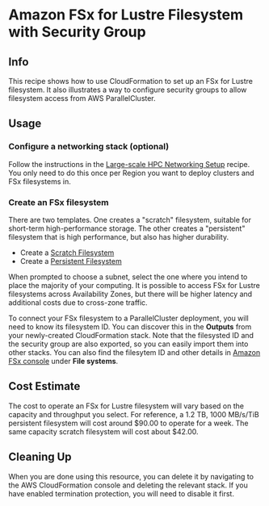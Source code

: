 # Amazon FSx for Lustre Filesystem with Security Group

## Info

This recipe shows how to use CloudFormation to set up an FSx for Lustre filesystem. It also illustrates a way to configure security groups to allow filesystem access from AWS ParallelCluster.

## Usage

### Configure a networking stack (optional)

Follow the instructions in the [Large-scale HPC Networking Setup](../../net/hpc_large_scale/README.md) recipe. You only need to do this once per Region you want to deploy clusters and FSx filesystems in.

### Create an FSx filesystem

There are two templates. One creates a "scratch" filesystem, suitable for short-term high-performance storage. The other creates a "persistent" filesystem that is high performance, but also has higher durability. 

* Create a [Scratch Filesystem](https://us-east-2.console.aws.amazon.com/cloudformation/home?region=us-east-2#/stacks/create/review?stackName=fsxl-scratch&templateURL=https://aws-hpc-recipes.s3.us-east-1.amazonaws.com/main/recipes/storage/fsx_lustre/assets/scratch.yaml)
* Create a [Persistent Filesystem](https://us-east-2.console.aws.amazon.com/cloudformation/home?region=us-east-2#/stacks/create/review?stackName=fsxl-persistent&templateURL=https://aws-hpc-recipes.s3.us-east-1.amazonaws.com/main/recipes/storage/fsx_lustre/assets/persistent.yaml)

When prompted to choose a subnet, select the one where you intend to place the majority of your computing. It is possible to access FSx for Lustre filesystems across Availability Zones, but there will be higher latency and additional costs due to cross-zone traffic.

To connect your FSx filesystem to a ParallelCluster deployment, you will need to know its filesystem ID. You can discover this in the **Outputs** from your newly-created CloudFormation stack. Note that the filesysted ID and the security group are also exported, so you can easily import them into other stacks. You can also find the filesytem ID and other details in [Amazon FSx console](https://console.aws.amazon.com/fsx/home) under **File systems**.

## Cost Estimate

The cost to operate an FSx for Lustre filesystem will vary based on the capacity and throughput you select. For reference, a 1.2 TB, 1000 MB/s/TiB persistent filesystem will cost around $90.00 to operate for a week. The same capacity scratch filesystem will cost about $42.00. 

## Cleaning Up

When you are done using this resource, you can delete it by navigating to the AWS CloudFormation console and deleting the relevant stack. If you have enabled termination protection, you will need to disable it first.

